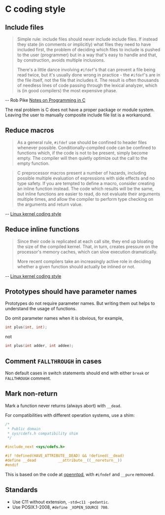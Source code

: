 C coding style
==============

Include files
-------------

> Simple rule: include files should never include include files.
> If instead they state (in comments or implicitly)
> what files they need to have included first,
> the problem of deciding which files to include is pushed to the user
> (programmer) but in a way that's easy to handle and that, by construction,
> avoids multiple inclusions.
>
> There's a little dance involving `#ifdef`'s
> that can prevent a file being read twice,
> but it's usually done wrong in practice -
> the `#ifdef`'s are in the file itself,
> not the file that includes it.
> The result is often thousands of needless lines of code
> passing through the lexical analyzer,
> which is (in good compilers) the most expensive phase.

-- Rob Pike [Notes on Programming in C](http://doc.cat-v.org/bell_labs/pikestyle)

The real problem is C does not have a proper package or module system.
Leaving the user to manually composite include file list is a workaround.

Reduce macros
-------------

> As a general rule,
> `#ifdef` use should be confined to header files whenever possible.
> Conditionally-compiled code can be confined to functions
> which, if the code is not to be present, simply become empty.
> The compiler will then quietly optimize out the call to the empty function.

> C preprocessor macros present a number of hazards,
> including possible multiple evaluation of expressions with side effects
> and no type safety.
> If you are tempted to define a macro,
> consider creating an inline function instead.
> The code which results will be the same,
> but inline functions are easier to read,
> do not evaluate their arguments multiple times,
> and allow the compiler to perform type checking on the arguments and return value.

-- [Linux kernel coding style](https://www.kernel.org/doc/Documentation/process/4.Coding.rst)

Reduce inline functions
-----------------------

> Since their code is replicated at each call site,
> they end up bloating the size of the compiled kernel.
> That, in turn, creates pressure on the processor's memory caches,
> which can slow execution dramatically.
>
> More recent compilers take an increasingly active role in deciding
> whether a given function should actually be inlined or not.

-- [Linux kernel coding style](https://www.kernel.org/doc/Documentation/process/4.Coding.rst)

Prototypes should have parameter names
--------------------------------------

Prototypes do not require parameter names.
But writing them out helps to understand the usage of functions.

Do omit parameter names when it is obvious, for example,

```c
int plus(int, int);
```

not

```c
int plus(int adder, int addee);
```

Comment `FALLTHROUGH` in cases
------------------------------

Non default cases in switch statements should end with
either `break` or `FALLTHROUGH` comment.

Mark non-return
---------------

Mark a function never returns (always abort) with `__dead`.

For compatibilities with different operation systems, use a shim:

```c
/*
 * Public domain
 * sys/cdefs.h compatibility shim
 */

#include_next <sys/cdefs.h>

#if !defined(HAVE_ATTRIBUTE__DEAD) && !defined(__dead)
#define __dead          __attribute__((__noreturn__))
#endif
```

This is based on the code at [openntpd][], with `#ifndef` and `__pure` removed.

[openntpd]: https://github.com/openntpd-portable/openntpd-portable/blob/master/include/sys/cdefs.h

Standards
---------

- Use C11 without extension, `-std=c11 -pedantic`.
- Use POSIX.1-2008, `#define _XOPEN_SOURCE 700`.
